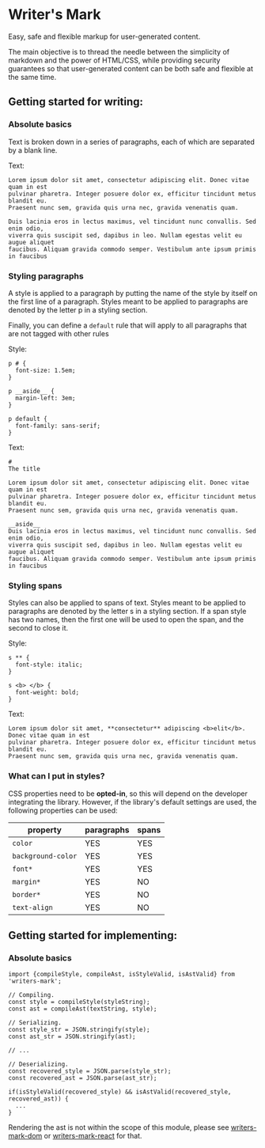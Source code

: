 # Writer's Mark

Easy, safe and flexible markup for user-generated content.

The main objective is to thread the needle between the simplicity of markdown and the power of HTML/CSS, while providing security guarantees so that user-generated content can be both safe and flexible at the same time. 

## Getting started for writing:

### Absolute basics

Text is broken down in a series of paragraphs, each of which are separated by a blank line.

Text:

```
Lorem ipsum dolor sit amet, consectetur adipiscing elit. Donec vitae quam in est
pulvinar pharetra. Integer posuere dolor ex, efficitur tincidunt metus blandit eu. 
Praesent nunc sem, gravida quis urna nec, gravida venenatis quam.

Duis lacinia eros in lectus maximus, vel tincidunt nunc convallis. Sed enim odio, 
viverra quis suscipit sed, dapibus in leo. Nullam egestas velit eu augue aliquet 
faucibus. Aliquam gravida commodo semper. Vestibulum ante ipsum primis in faucibus 
```

### Styling paragraphs

A style is applied to a paragraph by putting the name of the style by itself 
on the first line of a paragraph. Styles meant to be applied to paragraphs 
are denoted by the letter p in a styling section.

Finally, you can define a `default` rule that will apply to all paragraphs that are not tagged with other rules

Style:
```
p # {
  font-size: 1.5em;
}

p __aside__ {
  margin-left: 3em;
}

p default {
  font-family: sans-serif;
}
```

Text:
```
# 
The title

Lorem ipsum dolor sit amet, consectetur adipiscing elit. Donec vitae quam in est
pulvinar pharetra. Integer posuere dolor ex, efficitur tincidunt metus blandit eu. 
Praesent nunc sem, gravida quis urna nec, gravida venenatis quam.

__aside__
Duis lacinia eros in lectus maximus, vel tincidunt nunc convallis. Sed enim odio, 
viverra quis suscipit sed, dapibus in leo. Nullam egestas velit eu augue aliquet 
faucibus. Aliquam gravida commodo semper. Vestibulum ante ipsum primis in faucibus 
```

### Styling spans

Styles can also be applied to spans of text. Styles meant to be applied to paragraphs 
are denoted by the letter s in a styling section. If a span style has two names, then
the first one will be used to open the span, and the second to close it.

Style:
```
s ** {
  font-style: italic;
}

s <b> </b> {
  font-weight: bold;
}
```

Text:
```
Lorem ipsum dolor sit amet, **consectetur** adipiscing <b>elit</b>. Donec vitae quam in est
pulvinar pharetra. Integer posuere dolor ex, efficitur tincidunt metus blandit eu. 
Praesent nunc sem, gravida quis urna nec, gravida venenatis quam.
```

### What can I put in styles?

CSS properties need to be **opted-in**, so this will depend on the developer integrating the library.
However, if the library's default settings are used, the following properties can be used:

| property           | paragraphs | spans |
|--------------------|------------|-------|
| `color`            | YES        | YES   |
| `background-color` | YES        | YES   |
| `font*`            | YES        | YES   |
| `margin*`          | YES        | NO    |
| `border*`          | YES        | NO    |
| `text-align`       | YES        | NO    |


## Getting started for implementing:

### Absolute basics
```
import {compileStyle, compileAst, isStyleValid, isAstValid} from 'writers-mark';

// Compiling.
const style = compileStyle(styleString);
const ast = compileAst(textString, style);

// Serializing.
const style_str = JSON.stringify(style);
const ast_str = JSON.stringify(ast);

// ...

// Deserializing.
const recovered_style = JSON.parse(style_str);
const recovered_ast = JSON.parse(ast_str);

if(isStyleValid(recovered_style) && isAstValid(recovered_style, recovered_ast)) {
  ...
}

```


Rendering the ast is not within the scope of this module, please see [writers-mark-dom]() or [writers-mark-react]() for that.